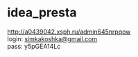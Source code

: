 # idea_presta
http://a0439042.xsph.ru/admin645nrpqow<br>
login: simkakoshka@gmail.com<br>
pass: y5pGEA14Lc